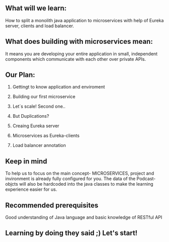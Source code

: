 ## What will we learn:
How to split a monolith java application to microservices with help of Eureka server, clients and load balancer.

## What does building with microservices mean:
It means you are developing your entire application in small, independent components which communicate with each other over private APIs. 

## Our Plan:
1) Gettingt to know application and enviroment

2) Building our first microservice

3) Let´s scale! Second one..

4) But Duplications?

5) Creaing Eureka server

6) Microservices as Eureka-clients

7) Load balancer annotation

## Keep in mind
To help us to focus on the main concept- MICROSERVICES, project and invironment is already fully configured for you. The data of the Podcast-objcts will also be hardcoded into the java classes to make the learning experience easier for us. 

## Recommended prerequisites
Good understanding of Java language and basic knowledge of RESTful API

## Learning by doing they said ;) Let's start!

